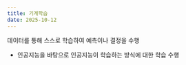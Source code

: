 ```yaml
---
title: 기계학습
date: 2025-10-12
---
```


데이터를 통해 스스로 학습하여 예측이나 결정을 수행

<!--more-->

- 인공지능을 바탕으로 인공지능이 학습하는 방식에 대한 학습 수행
